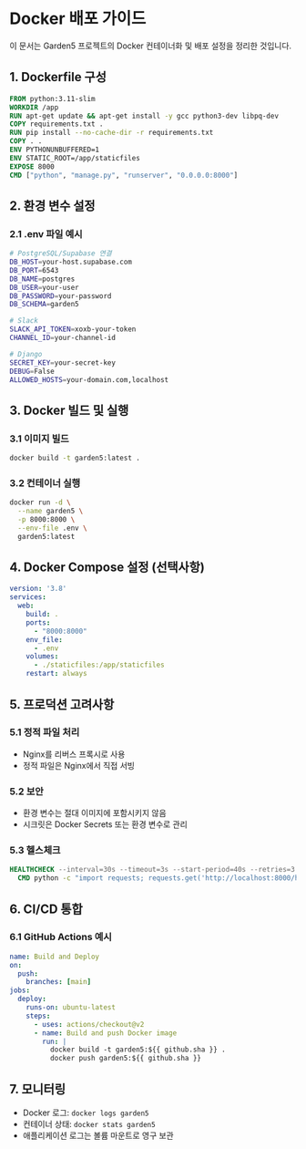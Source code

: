 # Docker 배포 가이드

이 문서는 Garden5 프로젝트의 Docker 컨테이너화 및 배포 설정을 정리한 것입니다.

## 1. Dockerfile 구성

```dockerfile
FROM python:3.11-slim
WORKDIR /app
RUN apt-get update && apt-get install -y gcc python3-dev libpq-dev
COPY requirements.txt .
RUN pip install --no-cache-dir -r requirements.txt
COPY . .
ENV PYTHONUNBUFFERED=1
ENV STATIC_ROOT=/app/staticfiles
EXPOSE 8000
CMD ["python", "manage.py", "runserver", "0.0.0.0:8000"]
```

## 2. 환경 변수 설정

### 2.1 .env 파일 예시
```bash
# PostgreSQL/Supabase 연결
DB_HOST=your-host.supabase.com
DB_PORT=6543
DB_NAME=postgres
DB_USER=your-user
DB_PASSWORD=your-password
DB_SCHEMA=garden5

# Slack
SLACK_API_TOKEN=xoxb-your-token
CHANNEL_ID=your-channel-id

# Django
SECRET_KEY=your-secret-key
DEBUG=False
ALLOWED_HOSTS=your-domain.com,localhost
```

## 3. Docker 빌드 및 실행

### 3.1 이미지 빌드
```bash
docker build -t garden5:latest .
```

### 3.2 컨테이너 실행
```bash
docker run -d \
  --name garden5 \
  -p 8000:8000 \
  --env-file .env \
  garden5:latest
```

## 4. Docker Compose 설정 (선택사항)

```yaml
version: '3.8'
services:
  web:
    build: .
    ports:
      - "8000:8000"
    env_file:
      - .env
    volumes:
      - ./staticfiles:/app/staticfiles
    restart: always
```

## 5. 프로덕션 고려사항

### 5.1 정적 파일 처리
- Nginx를 리버스 프록시로 사용
- 정적 파일은 Nginx에서 직접 서빙

### 5.2 보안
- 환경 변수는 절대 이미지에 포함시키지 않음
- 시크릿은 Docker Secrets 또는 환경 변수로 관리

### 5.3 헬스체크
```dockerfile
HEALTHCHECK --interval=30s --timeout=3s --start-period=40s --retries=3 \
  CMD python -c "import requests; requests.get('http://localhost:8000/health')"
```

## 6. CI/CD 통합

### 6.1 GitHub Actions 예시
```yaml
name: Build and Deploy
on:
  push:
    branches: [main]
jobs:
  deploy:
    runs-on: ubuntu-latest
    steps:
      - uses: actions/checkout@v2
      - name: Build and push Docker image
        run: |
          docker build -t garden5:${{ github.sha }} .
          docker push garden5:${{ github.sha }}
```

## 7. 모니터링
- Docker 로그: `docker logs garden5`
- 컨테이너 상태: `docker stats garden5`
- 애플리케이션 로그는 볼륨 마운트로 영구 보관